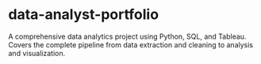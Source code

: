 # data-analyst-portfolio
A comprehensive data analytics project using Python, SQL, and Tableau. Covers the complete pipeline from data extraction and cleaning to analysis and visualization.
